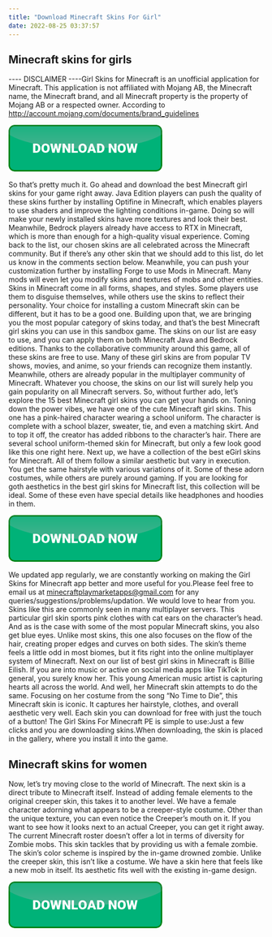 ```yaml
---
title: "Download Minecraft Skins For Girl"
date: 2022-08-25 03:37:57
---
```


## Minecraft skins for girls

---- DISCLAIMER ----Girl Skins for Minecraft is an unofficial application for Minecraft. This application is not affiliated with Mojang AB, the Minecraft name, the Minecraft brand, and all Minecraft property is the property of Mojang AB or a respected owner. According to http://account.mojang.com/documents/brand_guidelines

[![button](https://github.com/minecraftbay/minecraftbay.github.io/blob/main/dlbutton.png?raw=true)](https://minecraftsync.com/download-minecraft-skin)


So that’s pretty much it. Go ahead and download the best Minecraft girl skins for your game right away. Java Edition players can push the quality of these skins further by installing Optifine in Minecraft, which enables players to use shaders and improve the lighting conditions in-game. Doing so will make your newly installed skins have more textures and look their best. Meanwhile, Bedrock players already have access to RTX in Minecraft, which is more than enough for a high-quality visual experience. Coming back to the list, our chosen skins are all celebrated across the Minecraft community. But if there’s any other skin that we should add to this list, do let us know in the comments section below. Meanwhile, you can push your customization further by installing Forge to use Mods in Minecraft. Many mods will even let you modify skins and textures of mobs and other entities.
Skins in Minecraft come in all forms, shapes, and styles. Some players use them to disguise themselves, while others use the skins to reflect their personality. Your choice for installing a custom Minecraft skin can be different, but it has to be a good one. Building upon that, we are bringing you the most popular category of skins today, and that’s the best Minecraft girl skins you can use in this sandbox game. The skins on our list are easy to use, and you can apply them on both Minecraft Java and Bedrock editions. Thanks to the collaborative community around this game, all of these skins are free to use. Many of these girl skins are from popular TV shows, movies, and anime, so your friends can recognize them instantly. Meanwhile, others are already popular in the multiplayer community of Minecraft. Whatever you choose, the skins on our list will surely help you gain popularity on all Minecraft servers. So, without further ado, let’s explore the 15 best Minecraft girl skins you can get your hands on.
Toning down the power vibes, we have one of the cute Minecraft girl skins. This one has a pink-haired character wearing a school uniform. The character is complete with a school blazer, sweater, tie, and even a matching skirt. And to top it off, the creator has added ribbons to the character’s hair. There are several school uniform-themed skin for Minecraft, but only a few look good like this one right here.
Next up, we have a collection of the best eGirl skins for Minecraft. All of them follow a similar aesthetic but vary in execution. You get the same hairstyle with various variations of it. Some of these adorn costumes, while others are purely around gaming. If you are looking for goth aesthetics in the best girl skins for Minecraft list, this collection will be ideal. Some of these even have special details like headphones and hoodies in them.

[![button](https://github.com/minecraftbay/minecraftbay.github.io/blob/main/dlbutton.png?raw=true)](https://minecraftsync.com/download-minecraft-skin)


We updated app regularly, we are constantly working on making the Girl Skins for Minecraft app better and more useful for you.Please feel free to email us at minecraftplaymarketapps@gmail.com for any queries/suggestions/problems/updation. We would love to hear from you.
Skins like this are commonly seen in many multiplayer servers. This particular girl skin sports pink clothes with cat ears on the character’s head. And as is the case with some of the most popular Minecraft skins, you also get blue eyes. Unlike most skins, this one also focuses on the flow of the hair, creating proper edges and curves on both sides. The skin’s theme feels a little odd in most biomes, but it fits right into the online multiplayer system of Minecraft.
Next on our list of best girl skins in Minecraft is Billie Eilish. If you are into music or active on social media apps like TikTok in general, you surely know her. This young American music artist is capturing hearts all across the world. And well, her Minecraft skin attempts to do the same. Focusing on her costume from the song “No Time to Die”, this Minecraft skin is iconic. It captures her hairstyle, clothes, and overall aesthetic very well.
Each skin you can download for free with just the touch of a button! The Girl Skins For Minecraft PE is simple to use:Just a few clicks and you are downloading skins.When downloading, the skin is placed in the gallery, where you install it into the game.

## Minecraft skins for women

Now, let’s try moving close to the world of Minecraft. The next skin is a direct tribute to Minecraft itself. Instead of adding female elements to the original creeper skin, this takes it to another level. We have a female character adorning what appears to be a creeper-style costume. Other than the unique texture, you can even notice the Creeper’s mouth on it. If you want to see how it looks next to an actual Creeper, you can get it right away.
The current Minecraft roster doesn’t offer a lot in terms of diversity for Zombie mobs. This skin tackles that by providing us with a female zombie. The skin’s color scheme is inspired by the in-game drowned zombie. Unlike the creeper skin, this isn’t like a costume. We have a skin here that feels like a new mob in itself. Its aesthetic fits well with the existing in-game design.


[![button](https://github.com/minecraftbay/minecraftbay.github.io/blob/main/dlbutton.png?raw=true)](https://minecraftsync.com/download-minecraft-skin)